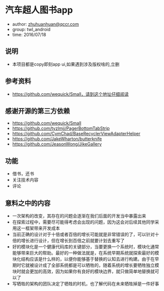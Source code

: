 # 汽车超人图书app
* author: zhuhuanhuan@qccr.com
* group: twl_android
* time: 2016/07/18

## 说明
* 本项目都是copy即刻app ui,如果遇到涉及版权啥的,立删

## 参考资料
* https://github.com/wequick/Small，请到这个地址仔细阅读

## 感谢开源的第三方依赖
* https://github.com/wequick/Small
* https://github.com/tyzlmjj/PagerBottomTabStrip
* https://github.com/CymChad/BaseRecyclerViewAdapterHelper
* https://github.com/JakeWharton/butterknife
* https://github.com/JeasonWong/JikeGallery

## 功能
* 借书，还书
* 关注技术内容
* 评论

## 意料之中的内容
* 一次架构的改变，其存在的问题会逐渐在我们后面的开发当中暴露出来
* 在探索过程中，需要尽可能得考虑会出现的问题，因为这会对后续其他同学采用这一框架带来开发成本
* 当前正确的设计对于十倍或者百倍的增长可能就是非常错误的了，可以针对十倍的增长进行设计，但在增长到百倍之前就要计划去重写了
* 好的模块化是一个健康代码库的关键部分，当要更换一个系统时，模块化通常能够带来巨大的帮助。最好的一种做法就是，在系统早期系统就探索最好的模块化结构应该是什么样的，以便你能够基于替换的认知去进行构建。由于在早期时它就被设计成了全部系统都是可以牺牲的，随着系统的增长要牺牲独立模块时就会更加的高效，因为如果你有良好的模块边界，就只做简单地替换就可以了
* 写牺牲的架构的团队决定了牺牲的时机，也了解代码在未来牺牲掉是一件好事